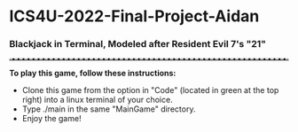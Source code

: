 # ICS4U-2022-Final-Project-Aidan

<style>
hr.dashed {
  border-top: 3px dashed #bbb;
}
</style>
  
### Blackjack in Terminal, Modeled after Resident Evil 7's "21"

<hr class="dashed">

<b>To play this game, follow these instructions:</b>
<ul>
<li>Clone this game from the option in "Code" (located in green at the top right) into a linux terminal of your choice.</li>
<li>Type ./main in the same "MainGame" directory.</li>
<li>Enjoy the game!</li>
</ul>
